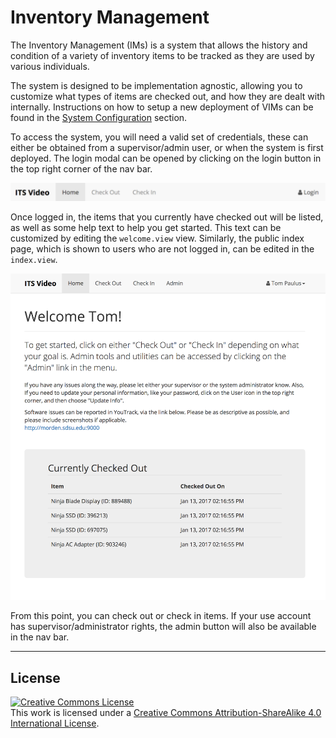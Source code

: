 # Inventory Management

The Inventory Management (IMs) is a system that allows the history and condition of a variety of inventory items to be tracked as they are used by various individuals.

The system is designed to be implementation agnostic, allowing you to customize what types of items are checked out, and how they are dealt with internally. Instructions on how to setup a new deployment of VIMs can be found in the [System Configuration](./config/README.md) section.

To access the system, you will need a valid set of credentials, these can either be obtained from a supervisor/admin user, or when the system is first deployed. The login modal can be opened by clicking on the login button in the top right corner of the nav bar.

![](./assets/Navbar-Home.png)

Once logged in, the items that you currently have checked out will be listed, as well as some help text to help you get started. This text can be customized by editing the `welcome.view` view. Similarly, the public index page, which is shown to users who are not logged in, can be edited in the `index.view`.

![Welcome View](./assets/Welcome.png)

From this point, you can check out or check in items. If your use account has supervisor/administrator rights, the admin button will also be available in the nav bar.

---

## License

<a rel="license" href="http://creativecommons.org/licenses/by-sa/4.0/"><img alt="Creative Commons License" style="border-width:0" src="https://i.creativecommons.org/l/by-sa/4.0/88x31.png" /></a><br />This work is licensed under a <a rel="license" href="http://creativecommons.org/licenses/by-sa/4.0/">Creative Commons Attribution-ShareAlike 4.0 International License</a>.
